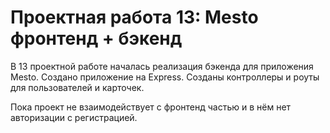 # Проектная работа 13: Mesto фронтенд + бэкенд

В 13 проектной работе началась реализация бэкенда для приложения Mesto.
Создано приложение на Express. Созданы контроллеры и роуты для пользователей и карточек.

Пока проект не взаимодействует с фронтенд частью и в нём нет авторизации с регистрацией.

